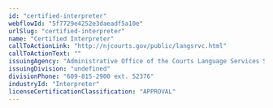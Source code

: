 ```yaml
---
id: "certified-interpreter"
webflowId: "5f7729e4252e3daeadf5a10e"
urlSlug: "certified-interpreter"
name: "Certified Interpreter"
callToActionLink: "http://njcourts.gov/public/langsrvc.html"
callToActionText: ""
issuingAgency: "Administrative Office of the Courts Language Services Section"
issuingDivision: "undefined"
divisionPhone: "609-815-2900 ext. 52376"
industryId: "Interpreter"
licenseCertificationClassification: "APPROVAL"
---
```

